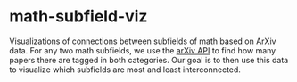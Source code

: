 # math-subfield-viz
Visualizations of connections between subfields of math based on ArXiv data. For any two math subfields, we use the [arXiv API](https://info.arxiv.org/help/api/index.html) to find how many papers there are tagged in both categories. Our goal is to then use this data to visualize which subfields are most and least interconnected. 

